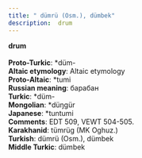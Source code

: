 ```yaml
---
title: " dümrü (Osm.), dümbek"
description:  drum
---
```

<p data-pagefind-weight="0.5">
<strong> drum</strong><br><br>
<strong>Proto-Turkic</strong>:  *düm-<br>
<strong>Altaic etymology</strong>:  Altaic etymology<br>
<strong> Proto-Altaic</strong>:  *tumi<br>
<strong>Russian meaning</strong>:  барабан<br>
<strong>Turkic</strong>:  *düm-<br>
<strong>Mongolian</strong>:  *düŋgür<br>
<strong>Japanese</strong>:  *tuntumi<br>
<strong>Comments</strong>:  EDT 509, VEWT 504-505.<br>
<strong>Karakhanid</strong>:  tümrüg (MK Oghuz.)<br>
<strong>Turkish</strong>:  dümrü (Osm.), dümbek<br>
<strong>Middle Turkic</strong>:  dümbek<br>

</p>

